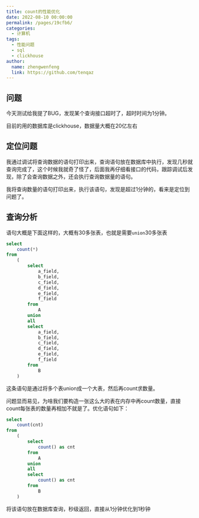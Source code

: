 ```yaml
---
title: count的性能优化
date: 2022-08-10 00:00:00
permalink: /pages/19cfb6/
categories:
  - 计算机
tags:
  - 性能问题
  - sql
  - clickhouse
author: 
  name: zhengwenfeng
  link: https://github.com/tenqaz
---
```



## 问题

今天测试给我提了BUG，发现某个查询接口超时了，超时时间为1分钟。

目前的用的数据库是clickhouse，数据量大概在20亿左右



## 定位问题

我通过调试将查询数据的语句打印出来，查询语句放在数据库中执行，发现几秒就查询完成了，这个时候我就奇了怪了，后面我再仔细看接口的代码，跟踪调试后发现，除了会查询数据之外，还会执行查询数据量的语句。

我将查询数量的语句打印出来，执行该语句，发现是超过1分钟的，看来是定位到问题了。



## 查询分析

语句大概是下面这样的，大概有30多张表，也就是需要`union`30多张表

```sql
select
    count(*)
from
    (
        select
            a_field,
            b_field,
            c_field,
            d_field,
            e_field,
            f_field
        from
            A
        union
        all
        select
            a_field,
            b_field,
            c_field,
            d_field,
            e_field,
            f_field
        from
            B
    )
```



这条语句是通过将多个表union成一个大表，然后再count求数量。

问题显而易见，为啥我们要构造一张这么大的表在内存中再count数量，直接count每张表的数量再相加不就是了。优化语句如下：

```sql
select
    count(cnt)
from
    (
        select
            count() as cnt
        from
            A
        union
        all
        select
            count() as cnt
        from
            B
    )
```



将该语句放在数据库查询，秒级返回，直接从1分钟优化到1秒钟



